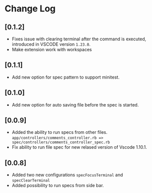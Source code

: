 # Change Log

## [0.1.2]

- Fixes issue with clearing terminal after the command is executed, introduced in VSCODE version `1.23.0`.
- Make extension work with workspaces

## [0.1.1]

- Add new option for spec pattern to support minitest.

## [0.1.0]

- Add new option for auto saving file before the spec is started.

## [0.0.9]

- Added the ability to run specs from other files. `app/controllers/comments_controller.rb => spec/controllers/comments_controller_spec.rb`
- Fix ability to run file spec for new relased version of Vscode 1.10.1.

## [0.0.8]

- Added two new configurations `specFocusTerminal` and `specClearTerminal`
- Added possibility to run specs from side bar.
